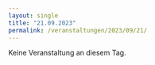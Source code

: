 ```yaml
---
layout: single
title: "21.09.2023"
permalink: /veranstaltungen/2023/09/21/
---
```


Keine Veranstaltung an diesem Tag.

